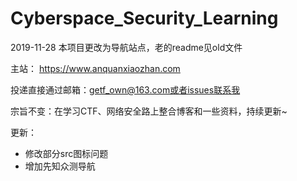 # Cyberspace_Security_Learning

2019-11-28  本项目更改为导航站点，老的readme见old文件

主站： https://www.anquanxiaozhan.com

投递直接通过邮箱：getf_own@163.com或者issues联系我

宗旨不变：在学习CTF、网络安全路上整合博客和一些资料，持续更新~

更新：

- 修改部分src图标问题
- 增加先知众测导航


